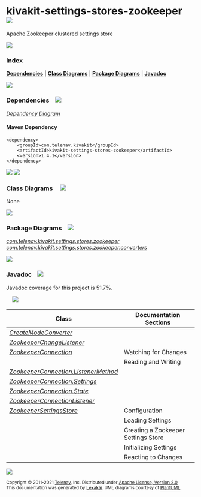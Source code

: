 [//]: # (start-user-text)



[//]: # (end-user-text)

# kivakit-settings-stores-zookeeper &nbsp;&nbsp; <img src="https://www.kivakit.org/images/disks-32.png" srcset="https://www.kivakit.org/images/disks-32-2x.png 2x"/>

Apache Zookeeper clustered settings store

<img src="https://www.kivakit.org/images/horizontal-line-512.png" srcset="https://www.kivakit.org/images/horizontal-line-512-2x.png 2x"/>

### Index



[**Dependencies**](#dependencies) | [**Class Diagrams**](#class-diagrams) | [**Package Diagrams**](#package-diagrams) | [**Javadoc**](#javadoc)

<img src="https://www.kivakit.org/images/horizontal-line-512.png" srcset="https://www.kivakit.org/images/horizontal-line-512-2x.png 2x"/>

### Dependencies <a name="dependencies"></a> &nbsp;&nbsp; <img src="https://www.kivakit.org/images/dependencies-32.png" srcset="https://www.kivakit.org/images/dependencies-32-2x.png 2x"/>

[*Dependency Diagram*](https://www.kivakit.org/1.4.1/lexakai/kivakit-extensions/kivakit-settings-stores/zookeeper/documentation/diagrams/dependencies.svg)

#### Maven Dependency

    <dependency>
        <groupId>com.telenav.kivakit</groupId>
        <artifactId>kivakit-settings-stores-zookeeper</artifactId>
        <version>1.4.1</version>
    </dependency>

<img src="https://www.kivakit.org/images/horizontal-line-128.png" srcset="https://www.kivakit.org/images/horizontal-line-128-2x.png 2x"/>

[//]: # (start-user-text)



[//]: # (end-user-text)

<img src="https://www.kivakit.org/images/horizontal-line-128.png" srcset="https://www.kivakit.org/images/horizontal-line-128-2x.png 2x"/>

### Class Diagrams <a name="class-diagrams"></a> &nbsp; &nbsp; <img src="https://www.kivakit.org/images/diagram-40.png" srcset="https://www.kivakit.org/images/diagram-40-2x.png 2x"/>

None

<img src="https://www.kivakit.org/images/horizontal-line-128.png" srcset="https://www.kivakit.org/images/horizontal-line-128-2x.png 2x"/>

### Package Diagrams <a name="package-diagrams"></a> &nbsp;&nbsp; <img src="https://www.kivakit.org/images/box-32.png" srcset="https://www.kivakit.org/images/box-32-2x.png 2x"/>

[*com.telenav.kivakit.settings.stores.zookeeper*](https://www.kivakit.org/1.4.1/lexakai/kivakit-extensions/kivakit-settings-stores/zookeeper/documentation/diagrams/com.telenav.kivakit.settings.stores.zookeeper.svg)  
[*com.telenav.kivakit.settings.stores.zookeeper.converters*](https://www.kivakit.org/1.4.1/lexakai/kivakit-extensions/kivakit-settings-stores/zookeeper/documentation/diagrams/com.telenav.kivakit.settings.stores.zookeeper.converters.svg)

<img src="https://www.kivakit.org/images/horizontal-line-128.png" srcset="https://www.kivakit.org/images/horizontal-line-128-2x.png 2x"/>

### Javadoc <a name="javadoc"></a> &nbsp;&nbsp; <img src="https://www.kivakit.org/images/books-32.png" srcset="https://www.kivakit.org/images/books-32-2x.png 2x"/>

Javadoc coverage for this project is 51.7%.  
  
&nbsp; &nbsp; <img src="https://www.kivakit.org/images/meter-50-96.png" srcset="https://www.kivakit.org/images/meter-50-96-2x.png 2x"/>




| Class | Documentation Sections |
|---|---|
| [*CreateModeConverter*](https://www.kivakit.org/1.4.1/javadoc/kivakit-extensions/kivakit.settings.stores.zookeeper/com/telenav/kivakit/settings/stores/zookeeper/converters/CreateModeConverter.html) |  |  
| [*ZookeeperChangeListener*](https://www.kivakit.org/1.4.1/javadoc/kivakit-extensions/kivakit.settings.stores.zookeeper/com/telenav/kivakit/settings/stores/zookeeper/ZookeeperChangeListener.html) |  |  
| [*ZookeeperConnection*](https://www.kivakit.org/1.4.1/javadoc/kivakit-extensions/kivakit.settings.stores.zookeeper/com/telenav/kivakit/settings/stores/zookeeper/ZookeeperConnection.html) | Watching for Changes |  
| | Reading and Writing |  
| [*ZookeeperConnection.ListenerMethod*](https://www.kivakit.org/1.4.1/javadoc/kivakit-extensions/kivakit.settings.stores.zookeeper/com/telenav/kivakit/settings/stores/zookeeper/ZookeeperConnection.ListenerMethod.html) |  |  
| [*ZookeeperConnection.Settings*](https://www.kivakit.org/1.4.1/javadoc/kivakit-extensions/kivakit.settings.stores.zookeeper/com/telenav/kivakit/settings/stores/zookeeper/ZookeeperConnection.Settings.html) |  |  
| [*ZookeeperConnection.State*](https://www.kivakit.org/1.4.1/javadoc/kivakit-extensions/kivakit.settings.stores.zookeeper/com/telenav/kivakit/settings/stores/zookeeper/ZookeeperConnection.State.html) |  |  
| [*ZookeeperConnectionListener*](https://www.kivakit.org/1.4.1/javadoc/kivakit-extensions/kivakit.settings.stores.zookeeper/com/telenav/kivakit/settings/stores/zookeeper/ZookeeperConnectionListener.html) |  |  
| [*ZookeeperSettingsStore*](https://www.kivakit.org/1.4.1/javadoc/kivakit-extensions/kivakit.settings.stores.zookeeper/com/telenav/kivakit/settings/stores/zookeeper/ZookeeperSettingsStore.html) | Configuration |  
| | Loading Settings |  
| | Creating a Zookeeper Settings Store |  
| | Initializing Settings |  
| | Reacting to Changes |  

[//]: # (start-user-text)



[//]: # (end-user-text)

<img src="https://www.kivakit.org/images/horizontal-line-512.png" srcset="https://www.kivakit.org/images/horizontal-line-512-2x.png 2x"/>

<sub>Copyright &#169; 2011-2021 [Telenav](https://telenav.com), Inc. Distributed under [Apache License, Version 2.0](LICENSE)</sub>  
<sub>This documentation was generated by [Lexakai](https://lexakai.org). UML diagrams courtesy of [PlantUML](https://plantuml.com).</sub>

